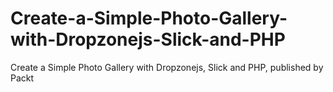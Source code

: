 # Create-a-Simple-Photo-Gallery-with-Dropzonejs-Slick-and-PHP
Create a Simple Photo Gallery with Dropzonejs, Slick and PHP, published by Packt
